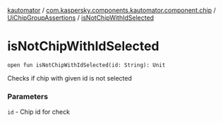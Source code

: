 [kautomator](../../index.md) / [com.kaspersky.components.kautomator.component.chip](../index.md) / [UiChipGroupAssertions](index.md) / [isNotChipWithIdSelected](./is-not-chip-with-id-selected.md)

# isNotChipWithIdSelected

`open fun isNotChipWithIdSelected(id: String): Unit`

Checks if chip with given id is not selected

### Parameters

`id` - Chip id for check